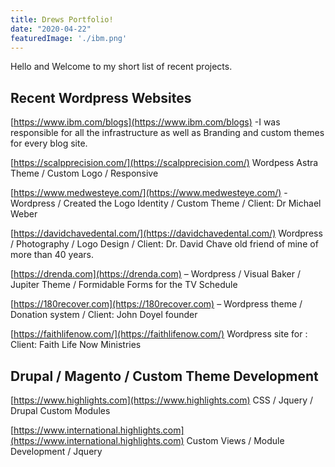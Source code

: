 ```yaml
---
title: Drews Portfolio!
date: "2020-04-22"
featuredImage: './ibm.png'
---
```


Hello and Welcome to my short list of recent projects.

## Recent Wordpress Websites

[https://www.ibm.com/blogs](https://www.ibm.com/blogs) -I was responsible for all the infrastructure as well as Branding and custom themes for every blog site.

[https://scalpprecision.com/](https://scalpprecision.com/) Wordpess Astra Theme / Custom Logo / Responsive

[https://www.medwesteye.com/](https://www.medwesteye.com/) - Wordpress / Created the Logo Identity / Custom Theme / Client: Dr Michael Weber

[https://davidchavedental.com/](https://davidchavedental.com/) Wordpress / Photography / Logo Design / Client: Dr. David Chave old friend of mine of more than 40 years.

[https://drenda.com](https://drenda.com) – Wordpress / Visual Baker / Jupiter Theme / Formidable Forms for the TV Schedule

[https://180recover.com](https://180recover.com) – Wordpress theme / Donation system / Client: John Doyel founder

[https://faithlifenow.com/](https://faithlifenow.com/) Wordpress site for : Client: Faith Life Now Ministries

## Drupal / Magento / Custom Theme Development

[https://www.highlights.com](https://www.highlights.com) CSS / Jquery / Drupal Custom Modules

[https://www.international.highlights.com](https://www.international.highlights.com) Custom Views / Module Development / Jquery
